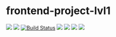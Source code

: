 # frontend-project-lvl1
<a href="https://codeclimate.com/github/Rasikon/frontend-project-lvl1/maintainability"><img src="https://api.codeclimate.com/v1/badges/d51df03bb2aa1ede83fe/maintainability" /></a>
<a href="https://codeclimate.com/github/Rasikon/frontend-project-lvl1/test_coverage"><img src="https://api.codeclimate.com/v1/badges/d51df03bb2aa1ede83fe/test_coverage" /></a>
[![Build Status](https://travis-ci.org/Rasikon/frontend-project-lvl1.svg?branch=master)](https://travis-ci.org/Rasikon/frontend-project-lvl1)
<a href="https://asciinema.org/a/xM2dOgzJ87Fnfzfsq36DjeXMu" target="_blank"><img src="https://asciinema.org/a/xM2dOgzJ87Fnfzfsq36DjeXMu.svg" /></a>
<a href="https://asciinema.org/a/9ZCoIVHBBWEGHvpNQGybWJuFs" target="_blank"><img src="https://asciinema.org/a/9ZCoIVHBBWEGHvpNQGybWJuFs.svg" /></a>
<a href="https://asciinema.org/a/dQg3bIlerg89YWQMzEbfAIdaH" target="_blank"><img src="https://asciinema.org/a/dQg3bIlerg89YWQMzEbfAIdaH.svg" /></a>
<a href="https://asciinema.org/a/Qt3McyMaOb6Nk87eDZ727lHMp" target="_blank"><img src="https://asciinema.org/a/Qt3McyMaOb6Nk87eDZ727lHMp.svg" /></a>